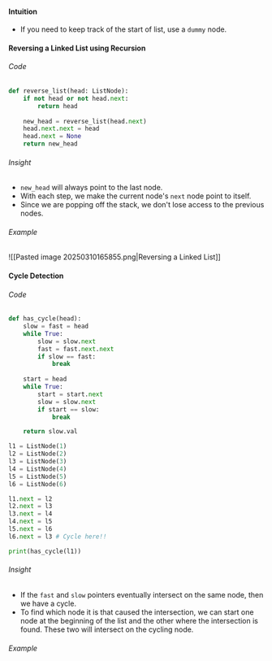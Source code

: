 #### Intuition
- If you need to keep track of the start of list, use a `dummy` node.




#### Reversing a Linked List using Recursion
###### Code
```python title="Reversing a linked list (recursive)"
def reverse_list(head: ListNode):
    if not head or not head.next:
        return head
    
    new_head = reverse_list(head.next)
    head.next.next = head
    head.next = None
    return new_head
```

###### Insight
- `new_head` will always point to the last node.
- With each step, we make the current node's `next` node point to itself.
- Since we are popping off the stack, we don't lose access to the previous nodes.

###### Example
![[Pasted image 20250310165855.png|Reversing a Linked List]]

#### Cycle Detection
###### Code
```python
def has_cycle(head):
    slow = fast = head
    while True:
        slow = slow.next
        fast = fast.next.next
        if slow == fast:
            break
    
    start = head
    while True:
        start = start.next
        slow = slow.next
        if start == slow:
            break

    return slow.val

l1 = ListNode(1)
l2 = ListNode(2)
l3 = ListNode(3)
l4 = ListNode(4)
l5 = ListNode(5)
l6 = ListNode(6)

l1.next = l2
l2.next = l3
l3.next = l4
l4.next = l5
l5.next = l6
l6.next = l3 # Cycle here!!

print(has_cycle(l1))
```

###### Insight
- If the `fast` and `slow` pointers eventually intersect on the same node, then we have a cycle.
- To find which node it is that caused the intersection, we can start one node at the beginning of the list and the other where the intersection is found. These two will intersect on the cycling node.

###### Example

